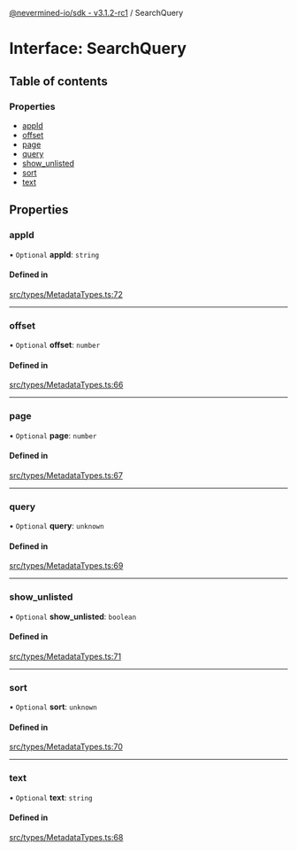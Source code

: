 [@nevermined-io/sdk - v3.1.2-rc1](../code-reference.md) / SearchQuery

# Interface: SearchQuery

## Table of contents

### Properties

- [appId](SearchQuery.md#appid)
- [offset](SearchQuery.md#offset)
- [page](SearchQuery.md#page)
- [query](SearchQuery.md#query)
- [show_unlisted](SearchQuery.md#show_unlisted)
- [sort](SearchQuery.md#sort)
- [text](SearchQuery.md#text)

## Properties

### appId

• `Optional` **appId**: `string`

#### Defined in

[src/types/MetadataTypes.ts:72](https://github.com/nevermined-io/sdk-js/blob/a486bcf8f8c4d89a158ad167d49be25a65d17b56/src/types/MetadataTypes.ts#L72)

---

### offset

• `Optional` **offset**: `number`

#### Defined in

[src/types/MetadataTypes.ts:66](https://github.com/nevermined-io/sdk-js/blob/a486bcf8f8c4d89a158ad167d49be25a65d17b56/src/types/MetadataTypes.ts#L66)

---

### page

• `Optional` **page**: `number`

#### Defined in

[src/types/MetadataTypes.ts:67](https://github.com/nevermined-io/sdk-js/blob/a486bcf8f8c4d89a158ad167d49be25a65d17b56/src/types/MetadataTypes.ts#L67)

---

### query

• `Optional` **query**: `unknown`

#### Defined in

[src/types/MetadataTypes.ts:69](https://github.com/nevermined-io/sdk-js/blob/a486bcf8f8c4d89a158ad167d49be25a65d17b56/src/types/MetadataTypes.ts#L69)

---

### show_unlisted

• `Optional` **show_unlisted**: `boolean`

#### Defined in

[src/types/MetadataTypes.ts:71](https://github.com/nevermined-io/sdk-js/blob/a486bcf8f8c4d89a158ad167d49be25a65d17b56/src/types/MetadataTypes.ts#L71)

---

### sort

• `Optional` **sort**: `unknown`

#### Defined in

[src/types/MetadataTypes.ts:70](https://github.com/nevermined-io/sdk-js/blob/a486bcf8f8c4d89a158ad167d49be25a65d17b56/src/types/MetadataTypes.ts#L70)

---

### text

• `Optional` **text**: `string`

#### Defined in

[src/types/MetadataTypes.ts:68](https://github.com/nevermined-io/sdk-js/blob/a486bcf8f8c4d89a158ad167d49be25a65d17b56/src/types/MetadataTypes.ts#L68)
